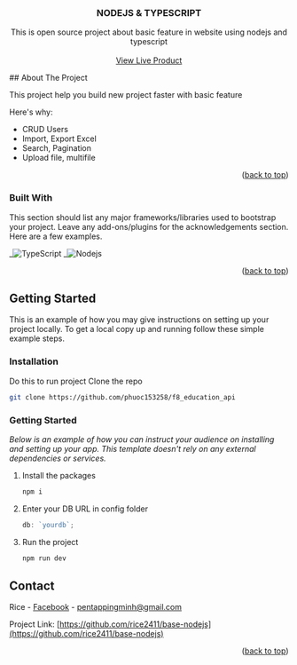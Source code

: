 <!-- PROJECT LOGO -->
<br />
<div align="center">
  <h3 align="center">NODEJS & TYPESCRIPT</h3>

  <p align="center">
    This is open source project about basic feature in website using nodejs and typescript
    <br />
    <br />
    <a href="https://github.com/othneildrew/Best-README-Template">View Live Product</a>
  </p>
</div>
<!-- ABOUT THE PROJECT -->
## About The Project

This project help you build new project faster with basic feature

Here's why:

- CRUD Users
- Import, Export Excel
- Search, Pagination
- Upload file, multifile

<p align="right">(<a href="#readme-top">back to top</a>)</p>

### Built With

This section should list any major frameworks/libraries used to bootstrap your project. Leave any add-ons/plugins for the acknowledgements section. Here are a few examples.

_<img alt="TypeScript" src="https://img.shields.io/badge/-TypeScript-007ACC?style=flat-square&logo=typescript&logoColor=white" />
_<img alt="Nodejs" src="https://img.shields.io/badge/-Nodejs-43853d?style=flat-square&logo=Node.js&logoColor=white" />

<p align="right">(<a href="#readme-top">back to top</a>)</p>

<!-- GETTING STARTED -->

## Getting Started

This is an example of how you may give instructions on setting up your project locally.
To get a local copy up and running follow these simple example steps.

### Installation

Do this to run project
Clone the repo

```sh
git clone https://github.com/phuoc153258/f8_education_api
```

### Getting Started

_Below is an example of how you can instruct your audience on installing and setting up your app. This template doesn't rely on any external dependencies or services._

1. Install the packages
   ```sh
   npm i
   ```
2. Enter your DB URL in config folder
   ```js
   db: `yourdb`;
   ```
3. Run the project
   ```sh
   npm run dev
   ```

<!-- CONTACT -->

## Contact

Rice - [Facebook](fb.com/ricee24) - pentappingminh@gmail.com

Project Link: [https://github.com/rice2411/base-nodejs](https://github.com/rice2411/base-nodejs)

<p align="right">(<a href="#readme-top">back to top</a>)</p>

<!-- MARKDOWN LINKS & IMAGES -->
<!-- https://www.markdownguide.org/basic-syntax/#reference-style-links -->

[React.js]: https://img.shields.io/badge/React-20232A?style=for-the-badge&logo=react&logoColor=61DAFB
[React-url]: https://reactjs.org/
[TailwindCSS]: https://img.shields.io/badge/Tailwind-38BDF8?style=for-the-badge&logo=tailwind&logoColor=38BDF8

[TailwindCSS-url]: [https://reactjs.org/](https://tailwindui.com/)
